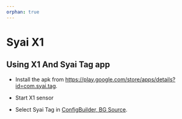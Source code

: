 ```yaml
---
orphan: true
---
```


# Syai X1


## Using X1 And Syai Tag app

-   Install the apk from <https://play.google.com/store/apps/details?id=com.syai.tag>. 

-   Start X1 sensor

- Select Syai Tag in [ConfigBuilder, BG Source](#Config-Builder-bg-source).

